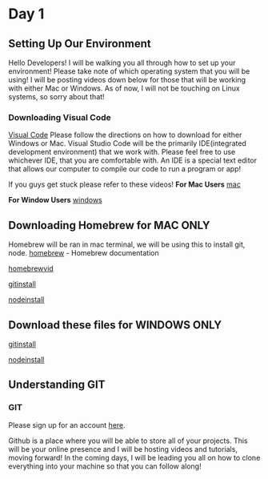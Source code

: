 # Day 1

## Setting Up Our Environment
Hello Developers! I will be walking you all through how to set up your environment! Please take note of which operating system that you will be using! I will be posting videos down below for those that will be working with either Mac or Windows. As of now, I will not be touching on Linux systems, so sorry about that!

### Downloading Visual Code
[Visual Code](https://code.visualstudio.com/)
Please follow the directions on how to download for either Windows or Mac.
Visual Studio Code will be the primarily IDE(integrated development environment) that we work with. Please feel free to use whichever IDE, that you are comfortable with. An IDE is a special text editor that allows our computer to compile our code to run a program or app! 

If you guys get stuck please refer to these videos!
**For Mac Users**
[mac](https://www.youtube.com/watch?v=2RoWZXcbPjw&ab_channel=TechTime)

**For Window Users**
[windows](https://www.youtube.com/watch?v=JPZsB_6yHVo&ab_channel=GeekyScript)

## Downloading Homebrew for MAC ONLY
Homebrew will be ran in mac terminal, we will be using this to install git, node.
[homebrew](https://brew.sh/) - Homebrew documentation

[homebrewvid](https://www.youtube.com/watch?v=UBdiA0SJqLE&ab_channel=williamsk)

[gitinstall](https://www.youtube.com/watch?v=hMEyBtsuAJE&ab_channel=CodeWithArjun)

[nodeinstall](https://www.youtube.com/watch?v=Z-4IWZlGInc&ab_channel=MindzGroupTech)

## Download these files for WINDOWS ONLY

[gitinstall](https://www.youtube.com/watch?v=4xqVv2lTo40&ab_channel=TravelsCode)

[nodeinstall](https://www.youtube.com/watch?v=mnfSF8mWpWk&ab_channel=DecorZone)


## Understanding GIT

### GIT
Please sign up for an account [here](https://github.com/).

Github is a place where you will be able to store all of your projects. This will be your online presence and I will be hosting videos and tutorials, moving forward! In the coming days, I will be leading you all on how to clone everything into your machine so that you can follow along!